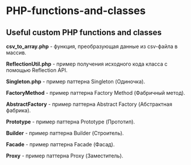 # PHP-functions-and-classes
Useful custom PHP functions and classes
---
**csv_to_array.php** - функция, преобразующая данные из csv-файла в массив.

**ReflectionUtil.php** - пример получения исходного кода класса с помощью Reflection API.

**Singleton.php** - пример паттерна Singleton (Одиночка).

**FactoryMethod** - пример паттерна Factory Method (Фабричный метод).

**AbstractFactory** - пример паттерна Abstract Factory (Абстрактная фабрика).

**Prototype** - пример паттерна Prototype (Прототип).

**Builder** - пример паттерна Builder (Строитель).

**Facade** - пример паттерна Facade (Фасад).

**Proxy** - пример паттерна Proxy (Заместитель).
